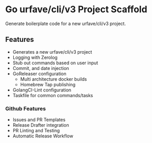 # Go urfave/cli/v3 Project Scaffold

Generate boilerplate code for a new urfave/cli/v3 project.

## Features

- Generates a new urfave/cli/v3 project
- Logging with Zerolog
- Stub out commands based on user input
- Commit, and date injection
- GoReleaser configuration
  - Multi architecture docker builds
  - Homebrew Tap publishing
- GolangCI-Lint configuration
- Taskfile for common commands/tasks

### Github Features

- Issues and PR Templates
- Release Drafter integration
- PR Linting and Testing
- Automatic Release Workflow
